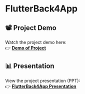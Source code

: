 # FlutterBack4App

## 📽️ Project Demo  
Watch the project demo here:  
👉 [**Demo of Project**](https://drive.google.com/file/d/16QPs4Lgbsgn2fbfrhnFu_J2Jlc3-5hkj/view?usp=drive_link)

## 📊 Presentation  
View the project presentation (PPT):  
👉 [**FlutterBack4App Presentation**](https://docs.google.com/presentation/d/1raUPuJfUhfOdHkuqeAWdElqLbw2Irvzx/edit?usp=drive_link&ouid=100246977102279966125&rtpof=true&sd=true)
